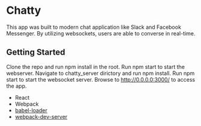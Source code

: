 Chatty
=====================

This app was built to modern chat application like Slack and Facebook Messenger. By utilizing websockets, users are able to converse in real-time.

## Getting Started 

Clone the repo and run npm install in the root. Run npm start to start the webserver.
Navigate to chatty_server dirictory and run npm install. Run npm start to start the websocket server.
Browse to http://0.0.0.0:3000/ to access the app.


* React
* Webpack
* [babel-loader](https://github.com/babel/babel-loader)
* [webpack-dev-server](https://github.com/webpack/webpack-dev-server)
